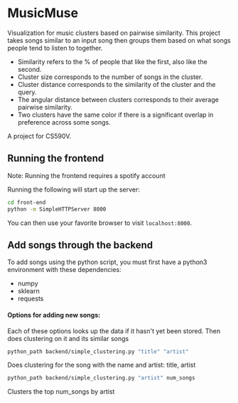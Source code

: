 # MusicMuse
Visualization for music clusters based on pairwise similarity.
This project takes songs similar to an input song
then groups them based on what songs people tend to listen to together.

* Similarity refers to the % of people that like the first, also like the second.
* Cluster size corresponds to the number of songs in the cluster.
* Cluster distance corresponds to the similarity of the cluster and the query.
* The angular distance between clusters corresponds to their average pairwise similarity.
* Two clusters have the same color if there is a significant overlap in preference across some songs.

A project for CS590V.

## Running the frontend
Note: Running the frontend requires a spotify account

Running the following will start up the server:
```bash
cd front-end
python -m SimpleHTTPServer 8000
```
You can then use your favorite browser to visit `localhost:8000`.

## Add songs through the backend
To add songs using the python script, you must first have a python3 environment with these dependencies:
* numpy
* sklearn
* requests

#### Options for adding new songs:

Each of these options looks up the data if it hasn't yet been stored.
Then does clustering on it and its similar songs

```bash
python_path backend/simple_clustering.py "title" "artist"
```
Does clustering for the song with the name and artist: title, artist

```bash
python_path backend/simple_clustering.py "artist" num_songs
```
Clusters the top num_songs by artist

